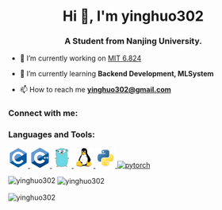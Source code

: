 <h1 align="center">Hi 👋, I'm yinghuo302</h1>
<h3 align="center">A Student from Nanjing University.</h3>

- 🔭 I’m currently working on [MIT 6.824](https://github.com/zanilia1016/MIT6.824)

- 🌱 I’m currently learning **Backend Development, MLSystem**

- 📫 How to reach me **yinghuo302@gmail.com**

<h3 align="left">Connect with me:</h3>
<p align="left">
</p>

<h3 align="left">Languages and Tools:</h3>
<p align="left"> <a href="https://www.cprogramming.com/" target="_blank" rel="noreferrer"> <img src="https://raw.githubusercontent.com/devicons/devicon/master/icons/c/c-original.svg" alt="c" width="40" height="40"/> </a> <a href="https://www.w3schools.com/cpp/" target="_blank" rel="noreferrer"> <img src="https://raw.githubusercontent.com/devicons/devicon/master/icons/cplusplus/cplusplus-original.svg" alt="cplusplus" width="40" height="40"/> </a> <a href="https://golang.org" target="_blank" rel="noreferrer"> <img src="https://raw.githubusercontent.com/devicons/devicon/master/icons/go/go-original.svg" alt="go" width="40" height="40"/> </a> <a href="https://www.linux.org/" target="_blank" rel="noreferrer"> <img src="https://raw.githubusercontent.com/devicons/devicon/master/icons/linux/linux-original.svg" alt="linux" width="40" height="40"/> </a> <a href="https://www.python.org" target="_blank" rel="noreferrer"> <img src="https://raw.githubusercontent.com/devicons/devicon/master/icons/python/python-original.svg" alt="python" width="40" height="40"/> </a> <a href="https://pytorch.org/" target="_blank" rel="noreferrer"> <img src="https://www.vectorlogo.zone/logos/pytorch/pytorch-icon.svg" alt="pytorch" width="40" height="40"/> </a> </p>

<p><img align="left" src="https://github-readme-stats.vercel.app/api/top-langs?username=yinghuo302&show_icons=true&locale=en&layout=compact" alt="yinghuo302" /></p>

<p>&nbsp;<img align="center" src="https://github-readme-stats.vercel.app/api?username=yinghuo302&show_icons=true&locale=en" alt="yinghuo302" /></p>

<p><img align="center" src="https://github-readme-streak-stats.herokuapp.com/?user=yinghuo302&" alt="yinghuo302" /></p>

